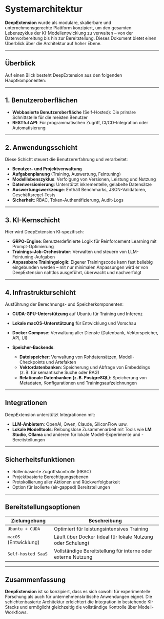 # Systemarchitektur

**DeepExtension** wurde als modulare, skalierbare und unternehmensgerechte Plattform konzipiert, um den gesamten Lebenszyklus der KI-Modellentwicklung zu verwalten – von der Datenvorbereitung bis hin zur Bereitstellung. Dieses Dokument bietet einen Überblick über die Architektur auf hoher Ebene.

---

## Überblick

Auf einen Blick besteht DeepExtension aus den folgenden Hauptkomponenten:

---

## 1. Benutzeroberflächen

- **Webbasierte Benutzeroberfläche** (Self-Hosted): Die primäre Schnittstelle für die meisten Benutzer  
- **RESTful API**: Für programmatischen Zugriff, CI/CD-Integration oder Automatisierung

---

## 2. Anwendungsschicht

Diese Schicht steuert die Benutzererfahrung und verarbeitet:

- **Benutzer- und Projektverwaltung**
- **Aufgabenplanung** (Training, Auswertung, Feintuning)
- **Modelllebenszyklus**: Verfolgung von Versionen, Leistung und Nutzung
- **Datenversionierung**: Unterstützt inkrementelle, gelabelte Datensätze
- **Auswertungswerkzeuge**: Enthält Benchmarks, JSON-Validatoren, Geschäftsregel-Tests
- **Sicherheit**: RBAC, Token-Authentifizierung, Audit-Logs

---

## 3. KI-Kernschicht

Hier wird DeepExtension KI-spezifisch:

- **GRPO-Engine**: Benutzerdefinierte Logik für Reinforcement Learning mit Prompt-Optimierung  
- **Trainings-Job-Orchestrator**: Verwalten und steuern von LLM-Feintuning-Aufgaben  
- **Anpassbare Trainingslogik**: Eigener Trainingscode kann fast beliebig eingebunden werden – mit nur minimalen Anpassungen wird er von DeepExtension nahtlos ausgeführt, überwacht und nachverfolgt

---

## 4. Infrastrukturschicht

Ausführung der Berechnungs- und Speicherkomponenten:

- **CUDA-GPU-Unterstützung** auf Ubuntu für Training und Inferenz  
- **Lokale macOS-Unterstützung** für Entwicklung und Vorschau  
- **Docker Compose**: Verwaltung aller Dienste (Datenbank, Vektorspeicher, API, UI)  
- **Speicher-Backends**:

  - **Dateispeicher**: Verwaltung von Rohdatensätzen, Modell-Checkpoints und Artefakten  
  - **Vektordatenbanken**: Speicherung und Abfrage von Embeddings (z. B. für semantische Suche oder RAG)  
  - **Relationale Datenbanken (z. B. PostgreSQL)**: Speicherung von Metadaten, Konfigurationen und Trainingsaufzeichnungen

---

## Integrationen

DeepExtension unterstützt Integrationen mit:

- **LLM-Anbietern**: OpenAI, Qwen, Claude, SiliconFlow usw.  
- **Lokale Modelltools**: Reibungslose Zusammenarbeit mit Tools wie **LM Studio**, **Ollama** und anderen für lokale Modell-Experimente und -Bereitstellungen  
<!-- - **Vektordatenbanken** -->

---

## Sicherheitsfunktionen

- Rollenbasierte Zugriffskontrolle (RBAC)  
- Projektbasierte Berechtigungsebenen  
- Protokollierung aller Aktionen und Rückverfolgbarkeit  
- Option für isolierte (air-gapped) Bereitstellungen

---

## Bereitstellungsoptionen

| Zielumgebung         | Beschreibung                                 |
|----------------------|----------------------------------------------|
| `Ubuntu + CUDA`      | Optimiert für leistungsintensives Training   |
| `macOS` (Entwicklung) | Läuft über Docker (ideal für lokale Nutzung oder Schulung) |
| `Self-hosted SaaS`   | Vollständige Bereitstellung für interne oder externe Nutzung |

---

## Zusammenfassung

**DeepExtension** ist so konzipiert, dass es sich sowohl für experimentelle Forschung als auch für unternehmenskritische Anwendungen eignet. Die schichtenbasierte Architektur erleichtert die Integration in bestehende KI-Stacks und ermöglicht gleichzeitig die vollständige Kontrolle über Modell-Workflows.
